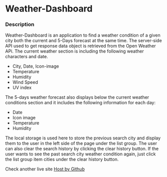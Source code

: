 # Weather-Dashboard
### Description
Weather-Dashboard is an application to find a weather condition of a given city both the current and 5-Days forecast at the same time.
The server-side API used to get response data object is retrieved from the Open Weather APi.
The current weather section is including the following weather characters and date.

- City, Date, Icon-image
- Temperature
- Humidity
- Wind Speed
- UV index

The 5-days weather forecast also displays below the current weather conditions section and it includes the following information for each day:

- Date
- Icon image
- Temperature
- Humidity

The local storage is used here to store the previous search city and display them to the user in the left side of the page under the list group. The user can also clear the search history by clicking the clear history button.
If the user wants to see the past search city weather condition again, just click the list group item cities under the clear history button.


Check another live site [Host by Github](https://github.com/Nisha14112000/Nisha.git)



